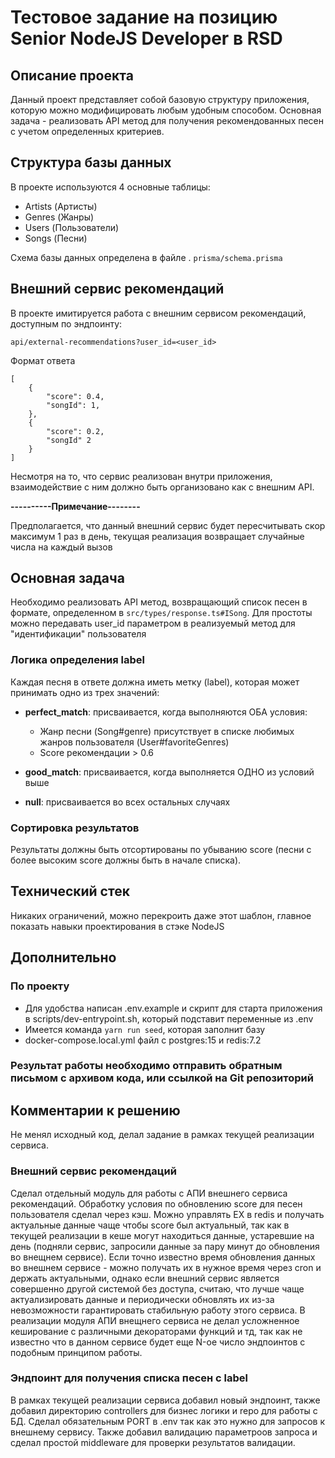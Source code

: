 # Тестовое задание на позицию Senior NodeJS Developer в RSD
## Описание проекта
Данный проект представляет собой базовую структуру приложения, которую можно модифицировать любым удобным способом. Основная задача - реализовать API метод для получения рекомендованных песен с учетом определенных критериев.
## Структура базы данных
В проекте используются 4 основные таблицы:
- Artists (Артисты)
- Genres (Жанры)
- Users (Пользователи)
- Songs (Песни)

Схема базы данных определена в файле . `prisma/schema.prisma`
## Внешний сервис рекомендаций
В проекте имитируется работа с внешним сервисом рекомендаций, доступным по эндпоинту:
``` 
api/external-recommendations?user_id=<user_id>
```
Формат ответа
```
[
    {
        "score": 0.4,
        "songId": 1,
    },
    {
        "score": 0.2,
        "songId" 2
    }
]
```
Несмотря на то, что сервис реализован внутри приложения, взаимодействие с ним должно быть организовано как с внешним API.

**----------Примечание--------**

Предполагается, что данный внешний сервис будет пересчитывать скор максимум 1 раз в день, текущая реализация возвращает случайные числа на каждый вызов
## Основная задача
Необходимо реализовать API метод, возвращающий список песен в формате, определенном в `src/types/response.ts#ISong`.
Для простоты можно передавать user_id параметром в реализуемый метод для "идентификации" пользователя
### Логика определения label
Каждая песня в ответе должна иметь метку (label), которая может принимать одно из трех значений:
- **perfect_match**: присваивается, когда выполняются ОБА условия:
    - Жанр песни (Song#genre) присутствует в списке любимых жанров пользователя (User#favoriteGenres)
    - Score рекомендации > 0.6

- **good_match**: присваивается, когда выполняется ОДНО из условий выше
- **null**: присваивается во всех остальных случаях

### Сортировка результатов
Результаты должны быть отсортированы по убыванию score (песни с более высоким score должны быть в начале списка).
## Технический стек
Никаких ограничений, можно перекроить даже этот шаблон, главное показать навыки проектирования в стэке NodeJS

## Дополнительно

### По проекту
- Для удобства написан .env.example и скрипт для старта приложения в scripts/dev-entrypoint.sh, который подставит переменные из .env
- Имеется команда `yarn run seed`, которая заполнит базу
- docker-compose.local.yml файл с postgres:15 и redis:7.2

### Результат работы необходимо отправить обратным письмом с архивом кода, или ссылкой на Git репозиторий

## Комментарии к решению
Не менял исходный код, делал задание в рамках текущей реализации сервиса.
### Внешний сервис рекомендаций
Сделал отдельный модуль для работы с АПИ внешнего сервиса рекомендаций. Обработку условия по обновлению score для песен пользователя
сделал через кэш. Можно управлять EX в redis и получать актуальные данные чаще чтобы score был актуальный, так как в текущей реализации
в кеше могут находиться данные, устаревшие на день (подняли сервис, запросили данные за пару минут до обновления во внещнем сервисе).
Если точно известно время обновления данных во внешнем сервисе - можно получать их в нужное время через cron и держать актуальными,
однако если внешний сервис является совершенно другой системой без доступа, считаю, что лучше чаще актуализировать данные и периодически
обновлять их из-за невозможности гарантировать стабильную работу этого сервиса. В реализации модуля АПИ внещнего сервиса не делал 
усложненное кеширование с различными декораторами функций и тд, так как не известно что в данном сервисе будет еще N-ое число 
эндпоинтов с подобным принципом работы.
### Эндпоинт для получения списка песен с label
В рамках текущей реализации сервиса добавил новый эндпоинт, также добавил директорию controllers для бизнес логики и repo для работы с БД.
Сделал обязательным PORT в .env так как это нужно для запросов к внешнему сервису. Также добавил валидацию параметроов запроса и
сделал простой middleware для проверки результатов валидации.